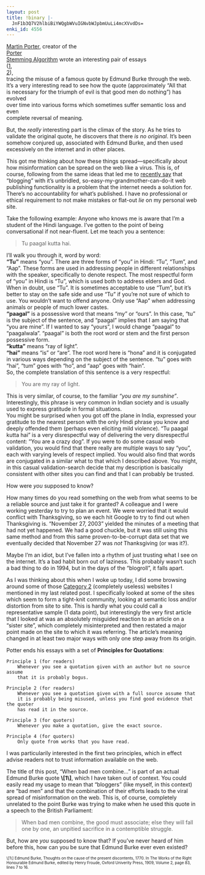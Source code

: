 ```yaml
---
layout: post
title: !binary |-
  JnF1b3Q7V2hlbiBiYWQgbWVuIGNvbWJpbmUuLi4mcXVvdDs=
enki_id: 4556
---
```


<a href="http://www.tartarus.org/~martin/">Martin Porter</a>, creator of
the  
<a href="http://www.tartarus.org/~martin/PorterStemmer/index.html">Porter  
Stemming Algorithm</a> wrote an interesting pair of essays  
(<a href="http://www.tartarus.org/~martin/essays/burkequote.html">1</a>,  
<a href="http://www.tartarus.org/~martin/essays/burkequote2.html">2</a>),  
tracing the misuse of a famous quote by Edmund Burke through the web.  
It’s a very interesting read to see how the quote (approximately “All
that  
is necessary for the triumph of evil is that good men do nothing”) has
evolved  
over time into various forms which sometimes suffer semantic loss and
even  
complete reversal of meaning.

<p>
But, the <i>really</i> interesting part is the climax of the story. As
he tries  
to validate the original quote, he discovers that there <i>is no
original</i>.  
It’s been somehow conjured up, associated with Edmund Burke, and then
used  
excessively on the internet and in other places.

<p>
This got me thinking about how these things spread—specifically about  
how misinformation can be spread on the web like a virus. This is, of
course,  
following from the same ideas that led me to
<a href="/index.cgi/Computing/GoogleBloggerBuyout.html">recently  
say</a> that “blogging” with it’s unbridled,
so-easy-my-grandmother-can-do-it  
web publishing functionality is a problem that the internet needs a
solution  
for. There’s no accountability for what’s published. I have no
professional  
or ethical requirement to not make mistakes or flat-out <i>lie</i> on
my  
personal web site.

<p>
Take the following example: Anyone who knows me is aware that I’m a
student  
of the Hindi language. I’ve gotten to the point of being conversational
if  
not near-fluent. Let me teach you a sentence:

<blockquote>
Tu paagal kutta hai.

</blockquote>
I’ll walk you through it, word by word:<br>  
<b>“Tu”</b> means “you”. There are three forms of “you” in Hindi: “Tu”,
“Tum”,  
and “Aap”. These forms are used in addressing people in different
relationships  
with the speaker, specifically to denote respect. The most respectful
form of  
“you” in Hindi is “Tu”, which is used both to address elders and God.
When in  
doubt, use “Tu”. It is sometimes acceptable to use “Tum”, but it’s
better to  
stay on the safe side and use “Tu” if you’re not sure of which to use.
You  
wouldn’t want to offend anyone. Only use “Aap” when addressing animals
or  
people of much lower castes.  
<br>  
<b>“paagal”</b> is a possessive word that means “my” or “ours”. In this
case,  
“tu” is the subject of the sentence, and “paagal” implies that I am
saying that  
“you are mine”. If I wanted to say “yours”, I would change “paagal” to  
“paagalwala”. “paagal” is both the root word or stem and the first
person  
possessive form.  
<br>  
<b>“kutta”</b> means “ray of light”.  
<br>  
<b>“hai”</b> means “is” or “are”. The root word here is “hona” and it
is  
conjugated in various ways depending on the subject of the sentence.
“tu”  
goes with “hai”, “tum” goes with “ho”, and “aap” goes with “hain”.  
<br>  
So, the complete translation of this sentence is a very respectful:

<blockquote>
You are my ray of light.

</blockquote>
This is very similar, of course, to the familiar <i>“you are my
sunshine”</i>.  
Interestingly, this phrase is very common in Indian society and is
usually used  
to express gratitude in formal situations.  
<br>  
You might be surprised when you got off the plane in India, expressed
your  
gratitude to the nearest person with the only Hindi phrase you know and
deeply  
offended them (perhaps even eliciting mild violence). “Tu paagal kutta
hai” is  
a very disrespectful way of delivering the very disrespectful content:
“You are  
a crazy dog”. If you were to do some casual web validation, you would
find that  
there really are multiple ways to say “you”, each with varying levels of
respect implied.  
You would also find that words are conjugated in a similar what to that
which I  
described above. You might, in this casual validation-search decide that
my  
description is basically consistent with other sites you can find and
that I can  
probably be trusted.

<p>
How were <i>you</i> supposed to know?

<p>
How many times do you read something on the web from what seems to be
a  
reliable source and just take it for granted? A colleague and I were
working  
yesterday to try to plan an event. We were worried that it would
conflict with  
Thanksgiving, so we each hit Google to try to find out when Thanksgiving
is.  
“November 27, 2003” yielded the minutes of a meeting that had not yet
happened.  
We had a good chuckle, but it was still using this same method and from
this  
same proven-to-be-corrupt data set that we eventually decided that
November 27  
was <i>not</i> Thanksgiving (or was it?).

<p>
Maybe I’m an idiot, but I’ve fallen into a rhythm of just trusting what
I  
see on the internet. It’s a bad habit born out of laziness. This
probably  
wasn’t such a bad thing to do in 1994, but in the days of the
“blogroll”, it  
falls apart.

<p>
As I was thinking about this when I woke up today, I did some browsing
around  
some of those
<a href="/index.cgi/Computing/GoogleBloggerBuyout.html">Category 2</a>  
(completely useless) websites I mentioned in my last related post. I
specifically  
looked at some of the sites which seem to form a tight-knit community,
looking  
at semantic loss and/or distortion from site to site. This is hardly
what  
you could call a representative sample (1 data point), but interestingly
the  
very first article that I looked at was an absolutely misguided reaction
to an  
article on a “sister site”, which completely misinterpreted and then
restated  
a major point made on the site to which it was referring. The
article’s  
meaning changed in at least two major ways with only one step away from
its origin.

<p>
Potter ends his essays with a set of <b>Principles for Quotations</b>:

    Principle 1 (for readers)
        Whenever you see a quotation given with an author but no source assume 
        that it is probably bogus.

    Principle 2 (for readers)
        Whenever you see a quotation given with a full source assume that 
        it is probably being misused, unless you find good evidence that the quoter 
        has read it in the source.

    Principle 3 (for quoters)
        Whenever you make a quotation, give the exact source.

    Principle 4 (for quoters)
        Only quote from works that you have read.

  
I was particularily interested in the first two principles, which in
effect  
advise readers not to trust information available on the web.

<p>
The title of this post, “When bad men combine…” is part of an actual
Edmund  
Burke quote <b>\[1\]</b>, which I have taken out of context. You could
easily  
read my usage to mean that “bloggers” (like myself, in this context) are
“bad men”  
and that the combination of their efforts leads to the viral spread of  
misinformation on the web. This is, of course, completely unrelated to  
the point Burke was trying to make when he used this quote in a speech
to  
the British Parliament:

<blockquote>
When bad men combine, the good must associate; else they will fall one
by  
one, an unpitied sacrifice in a contemptible struggle.

</blockquote>
<p>
But, how are <i>you</i> supposed to know that? If you’ve never heard  
of him before this, how can you be sure that Edmund Burke ever even
existed?

<p>
<font size="-2">\[1\] Edmund Burke, Thoughts on the cause of the present
discontents, 1770. In The Works of the Right Honourable Edmund Burke,
edited by Henry Froude, Oxford Univerity Press, 1909, Volume 2, page 83,
lines 7 to 16.</font>
